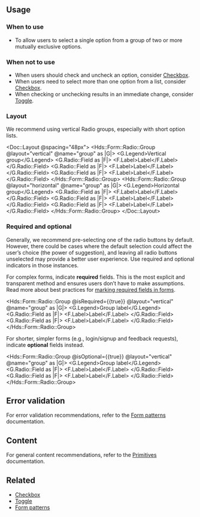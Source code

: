 ## Usage

### When to use

- To allow users to select a single option from a group of two or more mutually exclusive options.

### When not to use

- When users should check and uncheck an option, consider [Checkbox](/components/form/checkbox).
- When users need to select more than one option from a list, consider [Checkbox](/components/form/checkbox).
- When checking or unchecking results in an immediate change, consider [Toggle](/components/form/toggle).

### Layout

We recommend using vertical Radio groups, especially with short option lists.

<Doc::Layout @spacing="48px">
  <Hds::Form::Radio::Group @layout="vertical" @name="group" as |G|>
    <G.Legend>Vertical group</G.Legend>
    <G.Radio::Field as |F|>
      <F.Label>Label</F.Label>
    </G.Radio::Field>
    <G.Radio::Field as |F|>
      <F.Label>Label</F.Label>
    </G.Radio::Field>
    <G.Radio::Field as |F|>
      <F.Label>Label</F.Label>
    </G.Radio::Field>
  </Hds::Form::Radio::Group>
  <Hds::Form::Radio::Group @layout="horizontal" @name="group" as |G|>
    <G.Legend>Horizontal group</G.Legend>
    <G.Radio::Field as |F|>
      <F.Label>Label</F.Label>
    </G.Radio::Field>
    <G.Radio::Field as |F|>
      <F.Label>Label</F.Label>
    </G.Radio::Field>
    <G.Radio::Field as |F|>
      <F.Label>Label</F.Label>
    </G.Radio::Field>
  </Hds::Form::Radio::Group>
</Doc::Layout>

### Required and optional

Generally, we recommend pre-selecting one of the radio buttons by default. However, there could be cases where the default selection could affect the user’s choice (the power of suggestion), and leaving all radio buttons unselected may provide a better user experience. Use required and optional indicators in those instances.

For complex forms, indicate **required** fields. This is the most explicit and transparent method and ensures users don’t have to make assumptions. Read more about best practices for [marking required fields in forms](https://www.nngroup.com/articles/required-fields/).

<Hds::Form::Radio::Group @isRequired={{true}} @layout="vertical" @name="group" as |G|>
  <G.Legend>Group label</G.Legend>
  <G.Radio::Field as |F|>
    <F.Label>Label</F.Label>
  </G.Radio::Field>
  <G.Radio::Field as |F|>
    <F.Label>Label</F.Label>
  </G.Radio::Field>
</Hds::Form::Radio::Group>

For shorter, simpler forms (e.g., login/signup and feedback requests), indicate **optional** fields instead.

<Hds::Form::Radio::Group @isOptional={{true}} @layout="vertical" @name="group" as |G|>
  <G.Legend>Group label</G.Legend>
  <G.Radio::Field as |F|>
    <F.Label>Label</F.Label>
  </G.Radio::Field>
  <G.Radio::Field as |F|>
    <F.Label>Label</F.Label>
  </G.Radio::Field>
</Hds::Form::Radio::Group>

## Error validation

For error validation recommendations, refer to the [Form patterns](/patterns/form-patterns?tab=validation) documentation.

## Content

For general content recommendations, refer to the [Primitives](/components/form/primitives) documentation.

## Related

- [Checkbox](/components/form/checkbox)
- [Toggle](/components/form/toggle)
- [Form patterns](/patterns/form-patterns)
